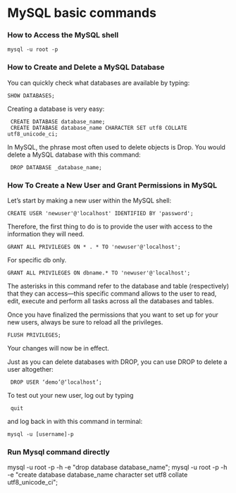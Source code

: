 # MySQL basic commands

### How to Access the MySQL shell
```
mysql -u root -p
```

### How to Create and Delete a MySQL Database

You can quickly check what databases are available by typing:

```
SHOW DATABASES;
```

Creating a database is very easy:

```
 CREATE DATABASE database_name;
 CREATE DATABASE database_name CHARACTER SET utf8 COLLATE utf8_unicode_ci;
```
In MySQL, the phrase most often used to delete objects is Drop. You would delete a MySQL database with this command:

```
 DROP DATABASE _database_name;
```

### How To Create a New User and Grant Permissions in MySQL
Let’s start by making a new user within the MySQL shell:

```
CREATE USER 'newuser'@'localhost' IDENTIFIED BY 'password';
```
Therefore, the first thing to do is to provide the user with access to the information they will need.

```
GRANT ALL PRIVILEGES ON * . * TO 'newuser'@'localhost';
```

For specific db only.

```
GRANT ALL PRIVILEGES ON dbname.* TO 'newuser'@'localhost';
```

The asterisks in this command refer to the database and table (respectively) that they can access—this specific command allows to the user to read, edit, execute and perform all tasks across all the databases and tables.

Once you have finalized the permissions that you want to set up for your new users, always be sure to reload all the privileges.

```
FLUSH PRIVILEGES;
```

Your changes will now be in effect.

Just as you can delete databases with DROP, you can use DROP to delete a user altogether:

```
 DROP USER ‘demo’@‘localhost’;
```

To test out your new user, log out by typing

```
 quit 
```

and log back in with this command in terminal:

```
mysql -u [username]-p
```

### Run Mysql command directly

mysql -u root -p -h -e "drop database database_name";
mysql -u root -p -h -e "create database database_name character set utf8 collate utf8_unicode_ci";
